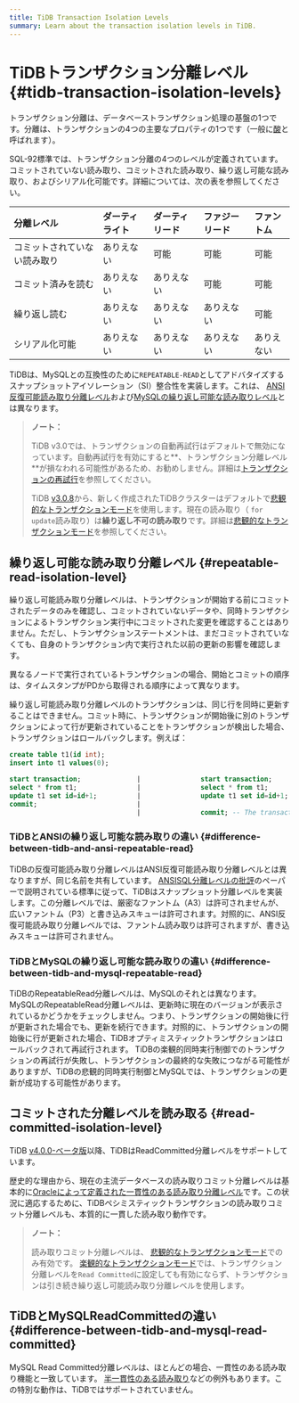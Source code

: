 ```yaml
---
title: TiDB Transaction Isolation Levels
summary: Learn about the transaction isolation levels in TiDB.
---
```


# TiDBトランザクション分離レベル {#tidb-transaction-isolation-levels}

トランザクション分離は、データベーストランザクション処理の基盤の1つです。分離は、トランザクションの4つの主要なプロパティの1つです（一般に[酸](/glossary.md#acid)と呼ばれます）。

SQL-92標準では、トランザクション分離の4つのレベルが定義されています。コミットされていない読み取り、コミットされた読み取り、繰り返し可能な読み取り、およびシリアル化可能です。詳細については、次の表を参照してください。

| 分離レベル          | ダーティライト | ダーティリード | ファジーリード | ファントム |
| :------------- | :------ | :------ | :------ | :---- |
| コミットされていない読み取り | ありえない   | 可能      | 可能      | 可能    |
| コミット済みを読む      | ありえない   | ありえない   | 可能      | 可能    |
| 繰り返し読む         | ありえない   | ありえない   | ありえない   | 可能    |
| シリアル化可能        | ありえない   | ありえない   | ありえない   | ありえない |

TiDBは、MySQLとの互換性のために`REPEATABLE-READ`としてアドバタイズするスナップショットアイソレーション（SI）整合性を実装します。これは、 [ANSI反復可能読み取り分離レベル](#difference-between-tidb-and-ansi-repeatable-read)および[MySQLの繰り返し可能な読み取りレベル](#difference-between-tidb-and-mysql-repeatable-read)とは異なります。

> **ノート：**
>
> TiDB v3.0では、トランザクションの自動再試行はデフォルトで無効になっています。自動再試行を有効にすると**、トランザクション分離レベル**が損なわれる可能性があるため、お勧めしません。詳細は[トランザクションの再試行](/optimistic-transaction.md#automatic-retry)を参照してください。
>
> TiDB [v3.0.8](/releases/release-3.0.8.md#tidb)から、新しく作成されたTiDBクラスターはデフォルトで[悲観的なトランザクションモード](/pessimistic-transaction.md)を使用します。現在の読み取り（ `for update`読み取り）は**繰り返し不可の読み取り**です。詳細は[悲観的なトランザクションモード](/pessimistic-transaction.md)を参照してください。

## 繰り返し可能な読み取り分離レベル {#repeatable-read-isolation-level}

繰り返し可能読み取り分離レベルは、トランザクションが開始する前にコミットされたデータのみを確認し、コミットされていないデータや、同時トランザクションによるトランザクション実行中にコミットされた変更を確認することはありません。ただし、トランザクションステートメントは、まだコミットされていなくても、自身のトランザクション内で実行された以前の更新の影響を確認します。

異なるノードで実行されているトランザクションの場合、開始とコミットの順序は、タイムスタンプがPDから取得される順序によって異なります。

繰り返し可能読み取り分離レベルのトランザクションは、同じ行を同時に更新することはできません。コミット時に、トランザクションが開始後に別のトランザクションによって行が更新されていることをトランザクションが検出した場合、トランザクションはロールバックします。例えば：

```sql
create table t1(id int);
insert into t1 values(0);

start transaction;              |               start transaction;
select * from t1;               |               select * from t1;
update t1 set id=id+1;          |               update t1 set id=id+1; -- In pessimistic transactions, the `update` statement executed later waits for the lock until the transaction holding the lock commits or rolls back and releases the row lock.
commit;                         |
                                |               commit; -- The transaction commit fails and rolls back. Pessimistic transactions can commit successfully.
```

### TiDBとANSIの繰り返し可能な読み取りの違い {#difference-between-tidb-and-ansi-repeatable-read}

TiDBの反復可能読み取り分離レベルはANSI反復可能読み取り分離レベルとは異なりますが、同じ名前を共有しています。 [ANSISQL分離レベルの批評](https://www.microsoft.com/en-us/research/wp-content/uploads/2016/02/tr-95-51.pdf)のペーパーで説明されている標準に従って、TiDBはスナップショット分離レベルを実装します。この分離レベルでは、厳密なファントム（A3）は許可されませんが、広いファントム（P3）と書き込みスキューは許可されます。対照的に、ANSI反復可能読み取り分離レベルでは、ファントム読み取りは許可されますが、書き込みスキューは許可されません。

### TiDBとMySQLの繰り返し可能な読み取りの違い {#difference-between-tidb-and-mysql-repeatable-read}

TiDBのRepeatableRead分離レベルは、MySQLのそれとは異なります。 MySQLのRepeatableRead分離レベルは、更新時に現在のバージョンが表示されているかどうかをチェックしません。つまり、トランザクションの開始後に行が更新された場合でも、更新を続行できます。対照的に、トランザクションの開始後に行が更新された場合、TiDBオプティミスティックトランザクションはロールバックされて再試行されます。 TiDBの楽観的同時実行制御でのトランザクションの再試行が失敗し、トランザクションの最終的な失敗につながる可能性がありますが、TiDBの悲観的同時実行制御とMySQLでは、トランザクションの更新が成功する可能性があります。

## コミットされた分離レベルを読み取る {#read-committed-isolation-level}

TiDB [v4.0.0-ベータ版](/releases/release-4.0.0-beta.md#tidb)以降、TiDBはReadCommitted分離レベルをサポートしています。

歴史的な理由から、現在の主流データベースの読み取りコミット分離レベルは基本的に[Oracleによって定義された一貫性のある読み取り分離レベル](https://docs.oracle.com/cd/B19306_01/server.102/b14220/consist.htm)です。この状況に適応するために、TiDBペシミスティックトランザクションの読み取りコミット分離レベルも、本質的に一貫した読み取り動作です。

> **ノート：**
>
> 読み取りコミット分離レベルは、 [悲観的なトランザクションモード](/pessimistic-transaction.md)でのみ有効です。 [楽観的なトランザクションモード](/optimistic-transaction.md)では、トランザクション分離レベルを`Read Committed`に設定しても有効にならず、トランザクションは引き続き繰り返し可能読み取り分離レベルを使用します。

## TiDBとMySQLReadCommittedの違い {#difference-between-tidb-and-mysql-read-committed}

MySQL Read Committed分離レベルは、ほとんどの場合、一貫性のある読み取り機能と一致しています。 [半一貫性のある読み取り](https://dev.mysql.com/doc/refman/8.0/en/innodb-transaction-isolation-levels.html)などの例外もあります。この特別な動作は、TiDBではサポートされていません。
